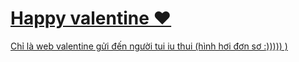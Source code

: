 <h1><a href="https://nlblonk.github.io/valentine-s-day"> Happy valentine ❤️ </h1>
Chỉ là web valentine gửi đến người tui iu thui (hình hơi đơn sơ :))))) )
